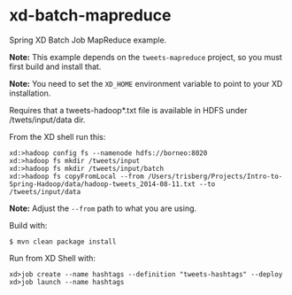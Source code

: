 xd-batch-mapreduce
==================

Spring XD Batch Job MapReduce example.

**Note:** This example depends on the `tweets-mapreduce` project, so you must first build and install that.

**Note:** You need to set the `XD_HOME` environment variable to point to your XD installation.

Requires that a tweets-hadoop*.txt file is available in HDFS under /twets/input/data dir.

From the XD shell run this:

```
xd:>hadoop config fs --namenode hdfs://borneo:8020
xd:>hadoop fs mkdir /tweets/input
xd:>hadoop fs mkdir /tweets/input/batch
xd:>hadoop fs copyFromLocal --from /Users/trisberg/Projects/Intro-to-Spring-Hadoop/data/hadoop-tweets_2014-08-11.txt --to /tweets/input/data
```

**Note:** Adjust the `--from` path to what you are using.

Build with:

    $ mvn clean package install

Run from XD Shell with:

    xd>job create --name hashtags --definition "tweets-hashtags" --deploy
    xd>job launch --name hashtags

